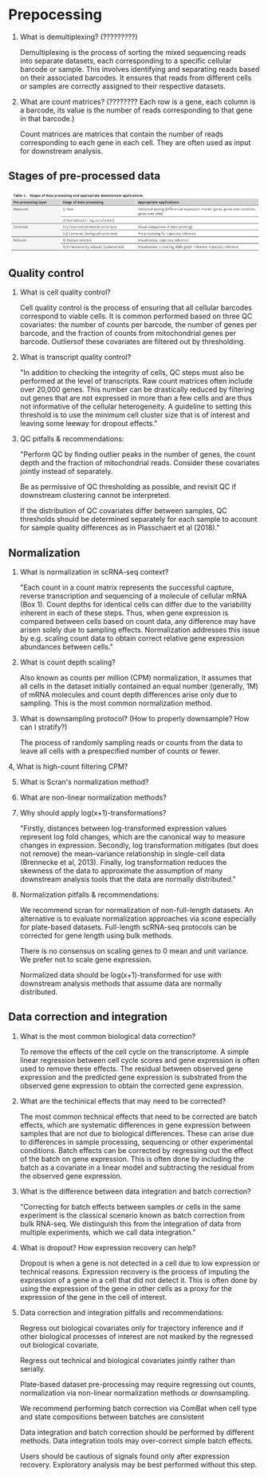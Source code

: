 # Prepocessing

1. What is demultiplexing? (?????????)

    Demultiplexing is the process of sorting the mixed sequencing reads into separate datasets, each corresponding to a specific cellular barcode or sample. This involves identifying and separating reads based on their associated barcodes. It ensures that reads from different cells or samples are correctly assigned to their respective datasets.

2. What are count matrices? (???????? Each row is a gene, each column is a barcode, its value is the number of reads corresponding to that gene in that barcode.)

    Count matrices are matrices that contain the number of reads corresponding to each gene in each cell. They are often used as input for downstream analysis.

## Stages of pre-processed data

![DR](preprocess_stages_table.png)

## Quality control

1. What is cell quality control?

    Cell quality control is the process of ensuring that all cellular barcodes correspond to viable cells. It is common performed based on three QC covariates: the number of counts per barcode, the number of genes per barcode, and the fraction of counts from mitochondrial genes per barcode. Outliersof these covariates are filtered out by thresholding.

2. What is transcript quality control?

    "In addition to checking the integrity of cells, QC steps must also be performed at the level of transcripts. Raw count matrices often include over 20,000 genes. This number can be drastically reduced by filtering out genes that are not expressed in more than a few cells and are thus not informative of the cellular heterogeneity. A guideline to setting this threshold is to use the minimum cell cluster size that is of interest and leaving some leeway for dropout effects."

4. QC pitfalls & recommendations:

    "Perform QC by finding outlier peaks in the number of genes, the count depth and the fraction of mitochondrial reads. Consider these covariates jointly instead of separately.
    
    Be as permissive of QC thresholding as possible, and revisit QC if downstream clustering cannot be interpreted.
    
    If the distribution of QC covariates differ between samples, QC thresholds should be determined separately for each sample to account for sample quality differences as in Plasschaert et al (2018)."

## Normalization

1. What is normalization in scRNA-seq context?

    "Each count in a count matrix represents the successful capture, reverse transcription and sequencing of a molecule of cellular mRNA (Box 1). Count depths for identical cells can differ due to the variability inherent in each of these steps. Thus, when gene expression is compared between cells based on count data, any difference may have arisen solely due to sampling effects. Normalization addresses this issue by e.g. scaling count data to obtain correct relative gene expression abundances between cells."

2. What is count depth scaling?

    Also known as counts per million (CPM) normalization, it assumes that all cells in the dataset initially contained an equal number (generally, 1M) of mRNA molecules and count depth differences arise only due to sampling. This is the most common normalization method.

3. What is downsampling protocol? (How to properly downsample? How can I stratify?)

    The process of randomly sampling reads or counts from the data to leave all cells with a prespecified number of counts or fewer.


4, What is high-count filtering CPM?



5. What is Scran's normalization method?



6. What are non-linear normalization methods?



7. Why should apply log(x+1)-transformations?

    "Firstly, distances between log-transformed expression values represent log fold changes, which are the canonical way to measure changes in expression. Secondly, log transformation mitigates (but does not remove) the mean–variance relationship in single-cell data (Brennecke et al, 2013). Finally, log transformation reduces the skewness of the data to approximate the assumption of many downstream analysis tools that the data are normally distributed."

8. Normalization pitfalls & recommendations:

    We recommend scran for normalization of non-full-length datasets. An alternative is to evaluate normalization approaches via scone especially for plate-based datasets. Full-length scRNA-seq protocols can be corrected for gene length using bulk methods.
    
    There is no consensus on scaling genes to 0 mean and unit variance. We prefer not to scale gene expression.
    
    Normalized data should be log(x+1)-transformed for use with downstream analysis methods that assume data are normally distributed.

## Data correction and integration

1. What is the most common biological data correction?
    
    To remove the effects of the cell cycle on the transcriptome. A simple linear regression between cell cycle scores and gene expression is often used to remove these effects. The residual between observed gene expression and the predicted gene expression is substrated from the observed gene expression to obtain the corrected gene expression.

2. What are the techinical effects that may need to be corrected?

    The most common technical effects that need to be corrected are batch effects, which are systematic differences in gene expression between samples that are not due to biological differences. These can arise due to differences in sample processing, sequencing or other experimental conditions. Batch effects can be corrected by regressing out the effect of the batch on gene expression. This is often done by including the batch as a covariate in a linear model and subtracting the residual from the observed gene expression.

3. What is the difference between data integration and batch correction?

    "Correcting for batch effects between samples or cells in the same experiment is the classical scenario known as batch correction from bulk RNA-seq. We distinguish this from the integration of data from multiple experiments, which we call data integration."

4. What is dropout? How expression recovery can help?

    Dropout is when a gene is not detected in a cell due to low expression or technical reasons. Expression recovery is the process of imputing the expression of a gene in a cell that did not detect it. This is often done by using the expression of the gene in other cells as a proxy for the expression of the gene in the cell of interest.

5. Data correction and integration pitfalls and recommendations:

    Regress out biological covariates only for trajectory inference and if other biological processes of interest are not masked by the regressed out biological covariate.

    Regress out technical and biological covariates jointly rather than serially.
    
    Plate-based dataset pre-processing may require regressing out counts, normalization via non-linear normalization methods or downsampling.

    We recommend performing batch correction via ComBat when cell type and state compositions between batches are consistent

    Data integration and batch correction should be performed by different methods. Data integration tools may over-correct simple batch effects.

    Users should be cautious of signals found only after expression recovery. Exploratory analysis may be best performed without this step.

